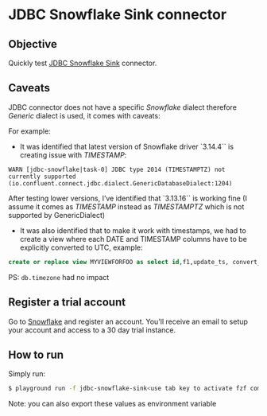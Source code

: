 # JDBC Snowflake Sink connector


## Objective

Quickly test [JDBC Snowflake Sink](https://docs.confluent.io/kafka-connect-jdbc/current/sink-connector/index.html#jdbc-sink-connector-for-cp) connector.

## Caveats

JDBC connector does not have a specific *Snowflake* dialect therefore *Generic* dialect is used, it comes with caveats:
 
For example:
 
* It was identified that latest version of Snowflake driver `3.14.4`` is creating issue with *TIMESTAMP*:

```log
WARN [jdbc-snowflake|task-0] JDBC type 2014 (TIMESTAMPTZ) not currently supported (io.confluent.connect.jdbc.dialect.GenericDatabaseDialect:1204)
```

After testing lower versions, I’ve identified that `3.13.16`` is working fine (I assume it comes as *TIMESTAMP* instead as *TIMESTAMPTZ* which is not supported by GenericDialect)
  
* It was also identified that to make it work with timestamps, we had to create a view where each DATE and TIMESTAMP columns have to be explicitly converted to UTC, example:

```sql
create or replace view MYVIEWFORFOO as select id,f1,update_ts, convert_timezone('UTC', loaddate) as loaddate, convert_timezone('UTC', submitdate) as submitdate, convert_timezone('UTC', insuredbirthdate) as insuredbirthdate from FOO;
```

PS: `db.timezone` had no impact

## Register a trial account

Go to [Snowflake](https://www.snowflake.com) and register an account. You'll receive an email to setup your account and access to a 30 day trial instance.

## How to run

Simply run:

```bash
$ playground run -f jdbc-snowflake-sink<use tab key to activate fzf completion (see https://kafka-docker-playground.io/#/cli?id=%e2%9a%a1-setup-completion), otherwise use full path, or correct relative path> <SNOWFLAKE_ACCOUNT_NAME> <SNOWFLAKE_USERNAME> <SNOWFLAKE_PASSWORD>
```

Note: you can also export these values as environment variable

